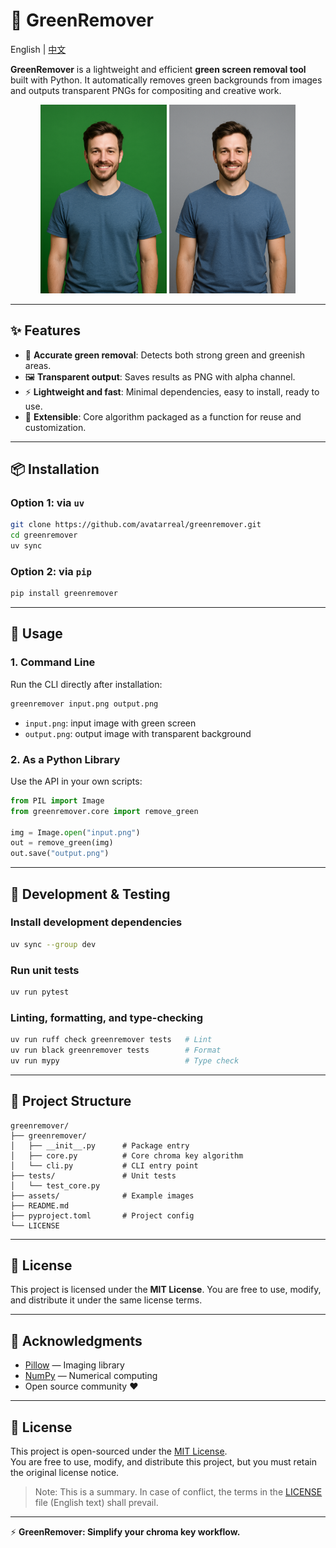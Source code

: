 # 📘 GreenRemover

English | [中文](README.md)

**GreenRemover** is a lightweight and efficient **green screen removal tool** built with Python.
It automatically removes green backgrounds from images and outputs transparent PNGs for compositing and creative work.

<p align="center">
  <img src="assets/sample_input.png" alt="Input Example" width="40%">
  <img src="assets/sample_output.png" alt="Output Example" width="40%">
</p>

---

## ✨ Features

* 🎯 **Accurate green removal**: Detects both strong green and greenish areas.
* 🖼️ **Transparent output**: Saves results as PNG with alpha channel.
* ⚡ **Lightweight and fast**: Minimal dependencies, easy to install, ready to use.
* 🔧 **Extensible**: Core algorithm packaged as a function for reuse and customization.

---

## 📦 Installation

### Option 1: via `uv`

```bash
git clone https://github.com/avatarreal/greenremover.git
cd greenremover
uv sync
```

### Option 2: via `pip`

```bash
pip install greenremover
```

---

## 🚀 Usage

### 1. Command Line

Run the CLI directly after installation:

```bash
greenremover input.png output.png
```

* `input.png`: input image with green screen
* `output.png`: output image with transparent background

### 2. As a Python Library

Use the API in your own scripts:

```python
from PIL import Image
from greenremover.core import remove_green

img = Image.open("input.png")
out = remove_green(img)
out.save("output.png")
```

---

## 🧪 Development & Testing

### Install development dependencies

```bash
uv sync --group dev
```

### Run unit tests

```bash
uv run pytest
```

### Linting, formatting, and type-checking

```bash
uv run ruff check greenremover tests   # Lint
uv run black greenremover tests        # Format
uv run mypy                            # Type check
```


---

## 📂 Project Structure

```
greenremover/
├── greenremover/
│   ├── __init__.py      # Package entry
│   ├── core.py          # Core chroma key algorithm
│   └── cli.py           # CLI entry point
├── tests/               # Unit tests
│   └── test_core.py
├── assets/              # Example images
├── README.md
├── pyproject.toml       # Project config
└── LICENSE
```

---

## 📜 License

This project is licensed under the **MIT License**.
You are free to use, modify, and distribute it under the same license terms.

---

## 🌟 Acknowledgments

* [Pillow](https://python-pillow.org/) — Imaging library
* [NumPy](https://numpy.org/) — Numerical computing
* Open source community ❤️

---

## 📜 License

This project is open-sourced under the [MIT License](LICENSE).  
You are free to use, modify, and distribute this project, but you must retain the original license notice.  

> Note: This is a summary. In case of conflict, the terms in the [LICENSE](LICENSE) file (English text) shall prevail.

---

⚡ **GreenRemover: Simplify your chroma key workflow.**

